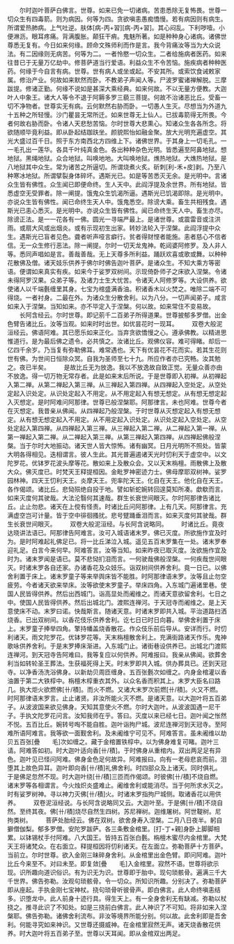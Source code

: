 <!-- { "loadSidebar": true } -->
　　尔时迦叶菩萨白佛言。世尊。如来已免一切诸病。苦患悉除无复怖畏。世尊一切众生有四毒箭。则为病因。何等为四。贪欲嗔恚愚痴憍慢。若有病因则有病生。所谓爱热肺病。上气吐逆。肤体[病-丙+習][病-丙+習]。其心闷乱。下利哕噎。小便淋沥。眼耳疼痛。背满腹胀。颠狂干痟。鬼魅所著。如是种种身心诸病。诸佛世尊悉无复有。今日如来何缘。顾命文殊师利而作是言。我今背痛汝等当为大众说法。有二因缘则无病苦。何等为二。一者怜愍一切众生。二者给施病者医药。如来往昔已于无量万亿劫中。修菩萨道当行爱语。利益众生不令苦恼。施疾病者种种医药。何缘于今自言有病。世尊。世有病人或坐或起。不安其所。或索饮食诫敕家属。修治产业。何故如来默然而卧。不教弟子声闻人等。尸波罗蜜诸禅解脱。三摩跋提。修诸正勤。何缘不说如是甚深大乘经典。如来何故。不以无量方便教。大迦叶人中象王。诸大人等令不退于阿耨多罗三藐三菩提。何故不治诸恶比丘。受畜一切不净物者。世尊实无有病。云何默然右胁而卧。一切愚人生灭。尽想当为外道九十五种之所轻慢。沙门瞿昙无常所迁。如来世尊无上仙人。已拔毒箭得无所畏。今者何故右胁而卧。令诸人天悲愁苦恼。尔时世尊大悲熏心。知诸众生各各所念。将欲随顺毕竟利益。即从卧起结跏趺坐。颜貌熙怡如融金聚。放大光明充遍虚空。其光大盛过百千日。照于东方南西北方四维上下。诸佛世界。于其身上一切毛孔。一一毛孔出一莲华。各具千叶纯真金色。各出种种杂色光明。皆悉遍至阿鼻地狱。想地狱。黑绳地狱。众合地狱。叫唤地地。大叫唤地狱。燋热地狱。大燋热地狱。是八地狱其中众生。常为诸苦之所逼切。所谓烧煮火炙。斫刺[利-禾+皮]剥。乃至八种寒冰地狱。所谓擘裂身体碎坏。遇斯光已。如是等苦悉灭无余。是光明中。言诸众生皆有佛性。众生闻已即便命终。生人天中。此阎浮提及余世界。所有地狱。皆悉虚空无受罪者。除一阐提。饿鬼众生饥渴所逼。遇斯光已饥渴即除。是光明中。亦说众生皆有佛性。闻已命终生天人中。饿鬼悉空。除谤大乘。畜生共相残食。遇斯光已恚心悉灭。是光明中。亦说众生皆有佛性。闻已命终生天人中。畜生亦尽。除谤正法。是一一花各有一佛。圆光一寻端严最上。是诸世尊。或震雷音或注洪雨。或扇大风或出烟炎。或有示现初生出家。转妙法轮入于涅槃。此阎浮提中众生。遇斯光已盲者见色。聋者听声哑言癖行。贫者得财悭者能施。恚者慈心不信者信。无一众生修行恶法。除一阐提。尔时一切天龙鬼神。乾闼婆阿修罗。及人非人等。悉同声唱如是言。善哉善哉。无上天尊多所利益。踊跃欢喜或歌或舞。以种种花散佛及僧。诸天妓乐供养于佛尔时佛告迦叶菩萨。是诸众生。不知大乘方等密语。便谓如来真实有疾。如来今于娑罗双树间。示现倚卧师子之床欲入涅槃。令诸未得阿罗汉果。众弟子等。及诸力士生大忧苦。令诸天人阿修罗等。大设供养。欲使诸人以千端氎缠里其身。七宝为棺盛满香油。积诸香木以火焚之。唯除二端不可得烧。一者衬身。二最在外。为诸众生分散舍利。以为八分。一切声闻弟子。咸言如来入于涅槃。当知如来。亦不毕定入于涅槃。何以故。如来常住不变易故。
　　长阿含经云。尔时世尊。即记莂千二百弟子所得道果。世尊披郁多罗僧。出金色臂告诸比丘。汝等当观。如来时时出世。如优昙花时一现耳。
　　双卷大般泥洹经云。佛语阿难。其已愿乐如来正化。当弃贪欲憍慢之心。遵承佛教。以精进思惟道行。是为最后佛之遗令。必共慎之。汝诸比丘。观佛仪容。难可得睹。却后一亿四千余岁。乃当复有弥勒佛耳。难常遇也。天下有优昙花不花而实。若其生花则世有佛。为世间日恒除众冥。自我为圣师至七十九。所应作者亦已究畅。汝其勉之。夜已半矣。
　　是故比丘无为放逸。我以不放逸故自致正觉。无量众善亦由不放逸。得一切万物无常存者。此是如来末后所说。于是世尊即入初禅。从初禅起入第二禅。从第二禅起入第三禅。从三禅起入第四禅。从四禅起入空处定。从空处定起入识处定。从识处定起入不用定。从不用定起入有想无想定。从有想无想定起入灭想定。是时阿难问阿那律。世尊已般涅槃耶。阿那律言。未也阿难。世尊今者在灭想定。我昔亲从佛闻。从四禅起乃般涅槃。于时世尊从灭想定起入有想无想定。从有想无想定起入不用定。从不用定起入识处定。从识处定起入空处定。从空处定起入第四禅。从四禅起入第三禅。从三禅起入第二禅。从二禅起入第一禅。从第一禅起入第二禅。从二禅起入第三禅。从第三禅起入第四禅。从四禅起佛般涅槃。当于尔时大地振动。诸天世人皆大惊怖。诸有幽冥。日月光明所不照处。皆蒙大明各得相见。迭相谓言。彼人生此。其光普遍遏诸天光时忉利天于虚空中。以文陀罗花。优钵罗花波头摩等花。散如来上及散众会。又以天末栴檀。雨散佛上及散大众。佛灭度已。时梵天王释提桓因。金毗罗神密迹力士。佛母摩耶双树神。娑罗园林神。四天王忉利天王。炎摩天王。兜率陀天王。化自在天王。他化自在天王。各作偈颂。诸比丘。悲恸殒绝自投于地。譬如斩蛇婉转回遑莫知所凑。歔欷而言。如来灭度何其驶哉。大法沦翳何其速哉。群生长衰世间眼灭。尔时阿那律告诸比丘。止止勿悲。诸天在上傥有怪责。时诸比丘问阿那律。上有几天。阿那律言。充满虚空岂可计量。皆于空中徘徊搔扰。悲号躄踊垂泪而言。如来灭度何其驶哉。群生长衰世间眼灭。
　　双卷大般泥洹经。与长阿含说略同。
　　时诸比丘。竟夜达晓讲法语已。阿那律告阿难言。汝可入城语诸末罗。佛已灭度。所欲施作宜及时为。是时阿难起礼佛足已。将一比丘涕泣入城。遥见五百末罗集在一处。诸末罗奉迎礼足。白言今来何早。阿难答言。汝等当知。如来昨夜已取灭度。汝欲施作宜及时为。诸末罗闻是语已。莫不悲恸扪泪而言。一何驶哉佛般涅槃。一何疾哉世间眼灭。时诸末罗各自还家。办诸香花及众妓乐。诣双树间供养舍利。竟一日已。以佛舍利置于床上。诸末罗童子等来举舆床皆不能胜。时阿那律语末罗。汝等且止勿空疲劳。今者诸天欲来举床。汝等欲使末罗童子。举床四角。入东城门遍诸里巷。使国人民皆得供养。然后出西城门。诣高显处而阇维之。而诸天意欲留舍利。七日之中。使国人民皆得供养。然后出城北门。渡熙连禅河。于天冠寺而阇维之。是上天意使床不动。末罗曰诺。快哉斯言。随诸天意。时诸末罗即共入城。平治道路扫洒烧香。已出双树间。以香花伎乐供养舍利。讫七日已时日向暮。举佛舍利置于床上。末罗童子捧举四角。擎持幡盖烧香散花。作众伎乐前后导从。安详而行。时忉利诸天。雨文陀罗花。优钵罗花等。天末栴檀散舍利上。充满街路诸天作乐。鬼神歌咏供养舍利。于是末罗捧床渐进。入东城门止。诸街巷设供养已。出城北门渡熙连禅河。到天冠寺告阿难曰。我等复应以何供养。阿难报曰。我亲从佛闻。欲葬舍利当如转轮圣王葬法。生获福死得上天。时末罗即共入城。供办葬具已。还到天冠寺。以净香汤洗浴佛身。以新劫贝周匝缠身。五百张氎次如缠之。内身金棺灌以香油置于第二大铁椁中。栴檀木椁重衣其外。以众名香而积其上。末罗大臣名曰路几。执大炬火欲燃佛[卄/積]。而火不燃。又诸大末罗次前燃[卄/積]。火又不燃。时阿那律语末罗言。止止诸贤。非汝所能火灭不燃。是诸天意。以大迦叶将五百弟子。从波波国来欲见佛身。天知其意使火不燃。尔时大迦叶。从波波国遇一尼干子。手执文陀罗花问言。汝知我师在乎。答曰。灭度以来已经七日。迦叶闻之怅然不悦。五百比丘。婉转号啕不能自胜。迦叶诣拘尸城。波尼连禅河到天冠寺。至阿难所语阿难言。我等欲一面觐舍利。及未阇维宁可见不。阿难答言。虽未阇维以劫贝五百张[疊　　毛]次如缠之。藏于金棺置铁椁中。以为佛身难复可睹。迦叶三请。阿难答如初。时大迦叶适向香[卄/積]。于时佛身从重棺内。双出两足足有异色。迦叶见已怪问阿难。佛身金色足何故异。阿难报曰。向有一老母悲哀而前。泪堕其上故色异耳。迦叶即向香[卄/積]礼佛舍利。时四部众及上诸天。同时俱礼。于是佛足忽然不现。时大迦叶绕[卄/積]三匝而作偈颂。时彼佛[卄/積]不烧自燃。诸末罗等各相谓言。今火烛炽炎盛难止。阇维舍利或能消尽。当于何所求水灭之。时有娑罗树神。寻以神力灭佛[卄/積]火。时诸末罗指拘尸城侧。取诸香花以用供养。
　　双卷泥洹经说。与长阿含说略同又云。大迦叶至。于是佛[卄/積]不烧自然。至终其夜。佛[卄/積]烧尽自然生四树。苏尼禅树。迦维屠树。阿世鞮树。尼拘类树。
　　菩萨处胎经云。佛在双树。欲舍身寿入涅槃。二月八日夜半。躬自擗僧伽梨。郁多罗僧。安陀罗跋萨。各三条敷金棺里。[打-丁+親]身卧上脚脚相累。以钵锡杖手付阿难。八大国王。皆持五百张白氎。栴檀木蜜尽内金棺里。大梵天王将诸梵众。在右面立。释提桓因将忉利诸天。在左面立。弥勒菩萨十方菩萨。当前立。尔时世尊。欲入金刚三昧碎身舍利。从金棺里出金色臂。即问阿难。迦叶比丘今来至不。对曰未至。即复敛[疊　　毛]入金棺里。寂然不语。世尊将欲示现。识所趣向道识俗识。有为识无为识。世尊即于胎中。现句琐骸骨。遍满三千大千世界。佛告弥勒。汝观句琐骸骨。令一切众。所知识所趣。分别决了。弥勒菩萨即从座起。手执金刚七宝神杖。挠句琐骨听彼骨声。即白佛言。此人命终嗔恚结多。识堕龙中。此人前身十迹行具。得生天上。有一全身舍利无有缺减。弥勒以杖挠之。推寻此识了不知处。如是三挠前白佛言。此人神识了不可知。将非如来入涅槃耶。佛告弥勒。诸佛舍利流布。非汝等境界所能分别。何以故。此舍利即是吾舍利。何能寻究如来神识。又世尊还摄威神。在金棺里寂然无声。诸天烧香散花供养。时大迦叶将五百弟子至。世尊以天耳闻。即从金棺双出两足。
